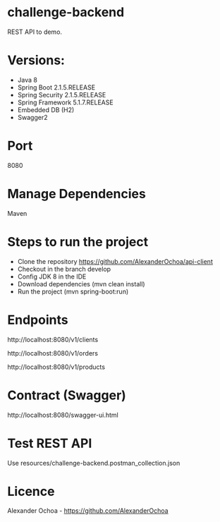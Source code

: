 # challenge-backend
REST API to demo.

# Versions:
- Java 8
- Spring Boot 2.1.5.RELEASE
- Spring Security 2.1.5.RELEASE
- Spring Framework 5.1.7.RELEASE
- Embedded DB (H2)
- Swagger2

# Port
8080

# Manage Dependencies
Maven

# Steps to run the project
- Clone the repository https://github.com/AlexanderOchoa/api-client
- Checkout in the branch develop
- Config JDK 8 in the IDE
- Download dependencies (mvn clean install)
- Run the project (mvn spring-boot:run)

# Endpoints
http://localhost:8080/v1/clients

http://localhost:8080/v1/orders

http://localhost:8080/v1/products

# Contract (Swagger)
http://localhost:8080/swagger-ui.html

# Test REST API
Use resources/challenge-backend.postman_collection.json

# Licence
Alexander Ochoa - https://github.com/AlexanderOchoa
